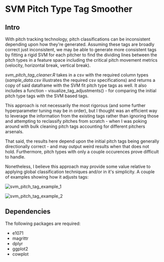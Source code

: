 # SVM Pitch Type Tag Smoother

## Intro

With pitch tracking technology, pitch classifications can be inconsistent depending upon how they're generated. 
Assuming these tags are broadly correct just inconsistent, we may be able to generate more consistent tags by fitting a rigid SVM for each pitcher to find the dividing lines between the pitch types in a feature space including the critical pitch movement metrics (velocity, horizontal break, vertical break).

*svm_pitch_tag_cleaner.R* takes in a csv with the required column types (*sample_data.csv* illustrates the required csv specifications) and returns a copy of said dataframe with the SVM fit pitch type tags as well. It also includes a function - visualize_tag_adjustments() - for comparing the initial pitch type tags with the SVM based tags.

This approach is not necessarily the most rigorous (and some further hyperparameter tuning may be in order), but I thought was an efficient way to leverage the information from the existing tags rather than ignoring those and attempting to reclassify pitches from scratch - when I was poking around with bulk cleaning pitch tags accounting for different pitchers arsenals.

That said, the results here depend upon the initial pitch tags being generally directionally correct - and may output weird results when that does not hold. Furthermore, pitch types with only a couple occurences prove difficult to handle.

Nonetheless, I believe this approach may provide some value relative to applying global classification techniques and/or in it's simplicity. A couple of examples showing how it adjusts tags:

![svm_pitch_tag_example_1](https://user-images.githubusercontent.com/38742461/179382989-823f3186-64e0-4b68-981b-495d0fd69898.jpg)

![svm_pitch_tag_example_2](https://user-images.githubusercontent.com/38742461/179383005-5136cbe3-474a-499c-8fd7-0a8e689d5330.jpg)

## Dependencies

The following packages are required:

* e1071
* magrittr
* dplyr
* ggplot2
* cowplot
